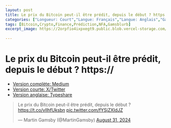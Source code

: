 ```yaml
---
layout: post
title: Le prix du Bitcoin peut-il être prédit, depuis le début ? https://
categories: ["Longueur: Court","Langue: Français","Langue: Anglais","Gamsblurb"]
tags: [Bitcoin,Crypto,Finance,Prédiction,NFA,Gamsblurb]
excerpt_image: https://2orpfio4ixpxegt9.public.blob.vercel-storage.com/blogPost/cm0i6faj0013wmr0coj23l5d0/preview-image-L5vtElMTNvBkyNPJdDXdwSL5kq3Lza.png
  
---
```


# Le prix du Bitcoin peut-il être prédit, depuis le début ? https://

- [Version complète: Medium](https://medium.com/@martin.gamsby/le-prix-du-bitcoin-peut-il-%C3%AAtre-pr%C3%A9dit-depuis-le-d%C3%A9but-0b26758898e3)
- [Version courte: X/Twitter](https://x.com/MartinGamsby/status/1829873111346598237)
- [Version anglaise: Typeshare](https://typeshare.co/martingamsby/posts/can-the-bitcoin-price-be-predicted-from-the-beginning)

<blockquote class="twitter-tweet"><p lang="fr" dir="ltr">Le prix du Bitcoin peut-il être prédit, depuis le début ? <a href="https://t.co/vllhfUksbn">https://t.co/vllhfUksbn</a> <a href="https://t.co/fYSjZXIdJZ">pic.twitter.com/fYSjZXIdJZ</a></p>&mdash; Martin Gamsby (@MartinGamsby) <a href="https://twitter.com/MartinGamsby/status/1829873111346598237?ref_src=twsrc%5Etfw">August 31, 2024</a></blockquote> <script async src="https://platform.twitter.com/widgets.js" charset="utf-8"></script> 
